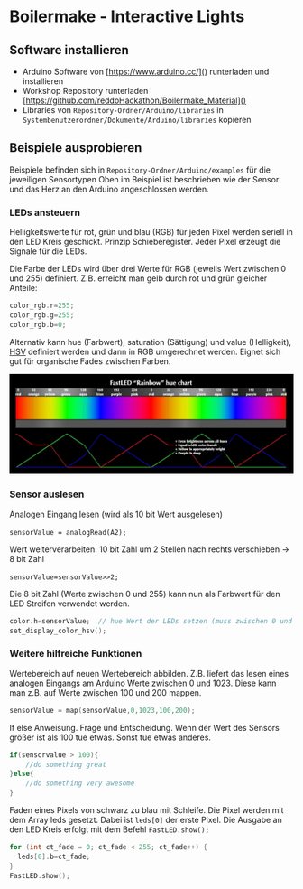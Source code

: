 # Boilermake - Interactive Lights

## Software installieren
* Arduino Software von [https://www.arduino.cc/]() runterladen und installieren
* Workshop Repository runterladen [https://github.com/reddoHackathon/Boilermake_Material]() 
* Libraries von `Repository-Ordner/Arduino/libraries` in `Systembenutzerordner/Dokumente/Arduino/libraries` kopieren

## Beispiele ausprobieren
Beispiele befinden sich in `Repository-Ordner/Arduino/examples` für die jeweiligen Sensortypen
Oben im Beispiel ist beschrieben wie der Sensor und das Herz an den Arduino angeschlossen werden.

### LEDs ansteuern
Helligkeitswerte für rot, grün und blau (RGB) für jeden Pixel werden seriell in den LED Kreis geschickt. Prinzip Schieberegister. Jeder Pixel erzeugt die Signale für die LEDs.

Die Farbe der LEDs wird über drei Werte für RGB (jeweils Wert zwischen 0 und 255) definiert. Z.B. erreicht man gelb durch rot und grün gleicher Anteile:

```c
color_rgb.r=255; 
color_rgb.g=255; 
color_rgb.b=0;
```

Alternativ kann hue (Farbwert), saturation (Sättigung) und value (Helligkeit), [HSV](https://de.wikipedia.org/wiki/HSV-Farbraum) definiert werden und dann in RGB umgerechnet werden. Eignet sich gut für organische Fades zwischen Farben.

![alt text](https://github.com/reddoHackathon/Boilermake_Material/blob/master/pics/hsv.jpg "HSV")

### Sensor auslesen
Analogen Eingang lesen (wird als 10 bit Wert ausgelesen)

`sensorValue = analogRead(A2);`

 
Wert weiterverarbeiten. 10 bit Zahl um 2 Stellen nach rechts verschieben → 8 bit Zahl

`sensorValue=sensorValue>>2;`

Die 8 bit Zahl (Werte zwischen 0 und 255) kann nun als Farbwert für den LED Streifen verwendet werden.  

```c
color.h=sensorValue;  // hue Wert der LEDs setzen (muss zwischen 0 und 255 liegen)
set_display_color_hsv();
```

### Weitere hilfreiche Funktionen
Wertebereich auf neuen Wertebereich abbilden. Z.B. liefert das lesen eines analogen Eingangs am Arduino Werte zwischen 0 und 1023. Diese kann man z.B. auf Werte zwischen 100 und 200 mappen.

```c
sensorValue = map(sensorValue,0,1023,100,200);
```

If else Anweisung. Frage und Entscheidung. Wenn der Wert des Sensors größer ist als 100 tue etwas. Sonst tue etwas anderes. 

```c
if(sensorvalue > 100){
	//do something great
}else{
	//do something very awesome
}
```

Faden eines Pixels von schwarz zu blau mit Schleife. Die Pixel werden mit dem Array leds gesetzt. Dabei ist `leds[0]` der erste Pixel. Die Ausgabe an den LED Kreis erfolgt mit dem Befehl 
`FastLED.show();`

```c
for (int ct_fade = 0; ct_fade < 255; ct_fade++) {
  leds[0].b=ct_fade;
}
FastLED.show();  
```
